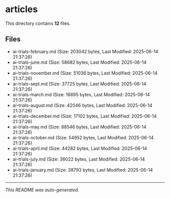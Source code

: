 # articles

This directory contains **12** files.

## Files

- ai-trials-february.md (Size: 203042 bytes, Last Modified: 2025-06-14 21:37:26)
- ai-trials-june.md (Size: 58682 bytes, Last Modified: 2025-06-14 21:37:26)
- ai-trials-november.md (Size: 51036 bytes, Last Modified: 2025-06-14 21:37:26)
- ai-trials-sept.md (Size: 37725 bytes, Last Modified: 2025-06-14 21:37:26)
- ai-trials-march.md (Size: 16895 bytes, Last Modified: 2025-06-14 21:37:26)
- ai-trials-august.md (Size: 42046 bytes, Last Modified: 2025-06-14 21:37:26)
- ai-trials-december.md (Size: 17102 bytes, Last Modified: 2025-06-14 21:37:26)
- ai-trials-may.md (Size: 88546 bytes, Last Modified: 2025-06-14 21:37:26)
- ai-trials-october.md (Size: 54952 bytes, Last Modified: 2025-06-14 21:37:26)
- ai-trials-april.md (Size: 44282 bytes, Last Modified: 2025-06-14 21:37:26)
- ai-trials-july.md (Size: 36022 bytes, Last Modified: 2025-06-14 21:37:26)
- ai-trials-january.md (Size: 38793 bytes, Last Modified: 2025-06-14 21:37:26)

---
*This README was auto-generated.*
